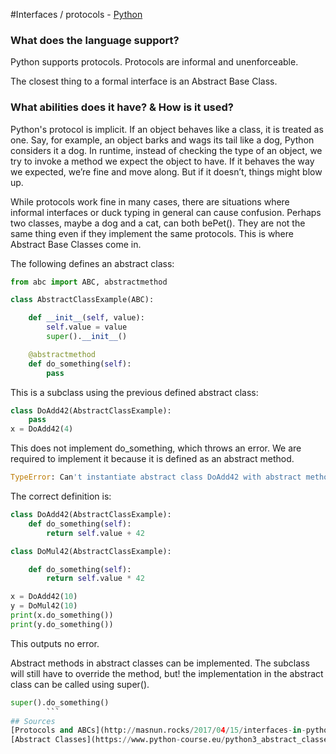 #Interfaces / protocols - [Python](https://github.com/lydsnyder/OO-Language-Comparison/blob/master/Python/contents.md)

### What does the language support?

Python supports protocols. Protocols are informal and unenforceable.

The closest thing to a formal interface is an Abstract Base Class.

### What abilities does it have? & How is it used?

Python's protocol is implicit. If an object behaves like a class, it is treated as one. Say, for example, an object barks and wags its tail like a dog, Python considers it a dog. In runtime, instead of checking the type of an object, we try to invoke a method we expect the object to have. If it behaves the way we expected, we’re fine and move along. But if it doesn’t, things might blow up.

While protocols work fine in many cases, there are situations where informal interfaces or duck typing in general can cause confusion. Perhaps two classes, maybe a dog and a cat, can both bePet(). They are not the same thing even if they implement the same protocols. This is where Abstract Base Classes come in.

The following defines an abstract class:

```python
from abc import ABC, abstractmethod

class AbstractClassExample(ABC):

    def __init__(self, value):
        self.value = value
        super().__init__()

    @abstractmethod
    def do_something(self):
        pass
```

This is a subclass using the previous defined abstract class:

```python
class DoAdd42(AbstractClassExample):
    pass
x = DoAdd42(4)
```

This does not implement do_something, which throws an error. We are required to implement it because it is defined as an abstract method.

```python
TypeError: Can't instantiate abstract class DoAdd42 with abstract methods do_something
```

The correct definition is:

```python
class DoAdd42(AbstractClassExample):
    def do_something(self):
        return self.value + 42

class DoMul42(AbstractClassExample):

    def do_something(self):
        return self.value * 42

x = DoAdd42(10)
y = DoMul42(10)
print(x.do_something())
print(y.do_something())
```

This outputs no error.

Abstract methods in abstract classes can be implemented. The subclass will still have to override the method, but! the implementation in the abstract class can be called using super().

```python
super().do_something()
        ```
## Sources
[Protocols and ABCs](http://masnun.rocks/2017/04/15/interfaces-in-python-protocols-and-abcs/)
[Abstract Classes](https://www.python-course.eu/python3_abstract_classes.php)
